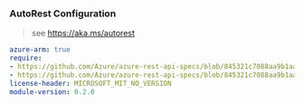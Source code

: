 ### AutoRest Configuration

> see https://aka.ms/autorest

``` yaml
azure-arm: true
require:
- https://github.com/Azure/azure-rest-api-specs/blob/845321c7088aa9b1aa2d715b87aa0d052e2ca976/specification/oep/resource-manager/readme.md
- https://github.com/Azure/azure-rest-api-specs/blob/845321c7088aa9b1aa2d715b87aa0d052e2ca976/specification/oep/resource-manager/readme.go.md
license-header: MICROSOFT_MIT_NO_VERSION
module-version: 0.2.0

```